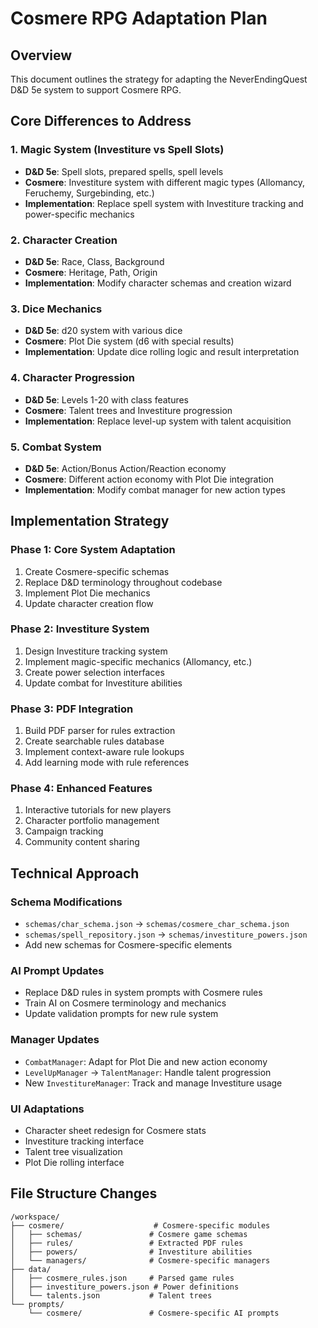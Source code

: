 # Cosmere RPG Adaptation Plan

## Overview
This document outlines the strategy for adapting the NeverEndingQuest D&D 5e system to support Cosmere RPG.

## Core Differences to Address

### 1. Magic System (Investiture vs Spell Slots)
- **D&D 5e**: Spell slots, prepared spells, spell levels
- **Cosmere**: Investiture system with different magic types (Allomancy, Feruchemy, Surgebinding, etc.)
- **Implementation**: Replace spell system with Investiture tracking and power-specific mechanics

### 2. Character Creation
- **D&D 5e**: Race, Class, Background
- **Cosmere**: Heritage, Path, Origin
- **Implementation**: Modify character schemas and creation wizard

### 3. Dice Mechanics
- **D&D 5e**: d20 system with various dice
- **Cosmere**: Plot Die system (d6 with special results)
- **Implementation**: Update dice rolling logic and result interpretation

### 4. Character Progression
- **D&D 5e**: Levels 1-20 with class features
- **Cosmere**: Talent trees and Investiture progression
- **Implementation**: Replace level-up system with talent acquisition

### 5. Combat System
- **D&D 5e**: Action/Bonus Action/Reaction economy
- **Cosmere**: Different action economy with Plot Die integration
- **Implementation**: Modify combat manager for new action types

## Implementation Strategy

### Phase 1: Core System Adaptation
1. Create Cosmere-specific schemas
2. Replace D&D terminology throughout codebase
3. Implement Plot Die mechanics
4. Update character creation flow

### Phase 2: Investiture System
1. Design Investiture tracking system
2. Implement magic-specific mechanics (Allomancy, etc.)
3. Create power selection interfaces
4. Update combat for Investiture abilities

### Phase 3: PDF Integration
1. Build PDF parser for rules extraction
2. Create searchable rules database
3. Implement context-aware rule lookups
4. Add learning mode with rule references

### Phase 4: Enhanced Features
1. Interactive tutorials for new players
2. Character portfolio management
3. Campaign tracking
4. Community content sharing

## Technical Approach

### Schema Modifications
- `schemas/char_schema.json` → `schemas/cosmere_char_schema.json`
- `schemas/spell_repository.json` → `schemas/investiture_powers.json`
- Add new schemas for Cosmere-specific elements

### AI Prompt Updates
- Replace D&D rules in system prompts with Cosmere rules
- Train AI on Cosmere terminology and mechanics
- Update validation prompts for new rule system

### Manager Updates
- `CombatManager`: Adapt for Plot Die and new action economy
- `LevelUpManager` → `TalentManager`: Handle talent progression
- New `InvestitureManager`: Track and manage Investiture usage

### UI Adaptations
- Character sheet redesign for Cosmere stats
- Investiture tracking interface
- Talent tree visualization
- Plot Die rolling interface

## File Structure Changes

```
/workspace/
├── cosmere/                    # Cosmere-specific modules
│   ├── schemas/               # Cosmere game schemas
│   ├── rules/                 # Extracted PDF rules
│   ├── powers/                # Investiture abilities
│   └── managers/              # Cosmere-specific managers
├── data/
│   ├── cosmere_rules.json     # Parsed game rules
│   ├── investiture_powers.json # Power definitions
│   └── talents.json           # Talent trees
└── prompts/
    └── cosmere/               # Cosmere-specific AI prompts
```